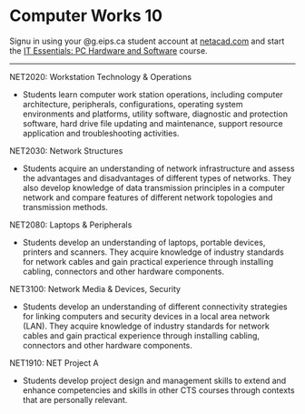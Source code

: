 # Computer Works 10

Signu in using your @g.eips.ca student account at [netacad.com](https://www.netacad.com/portal/course/2299979) and start the [IT Essentials: PC Hardware and Software](https://www.netacad.com/portal/course/2299979) course.

---

NET2020: Workstation Technology & Operations

* Students learn computer work station operations, including computer architecture, peripherals, configurations, operating system environments and platforms, utility software, diagnostic and protection software, hard drive file updating and maintenance, support resource application and troubleshooting activities.

NET2030: Network Structures

* Students acquire an understanding of network infrastructure and assess the advantages and disadvantages of different types of networks. They also develop knowledge of data transmission principles in a computer network and compare features of different network topologies and transmission methods.

NET2080: Laptops & Peripherals

* Students develop an understanding of laptops, portable devices, printers and scanners. They acquire knowledge of industry standards for network cables and gain practical experience through installing cabling, connectors and other hardware components.

NET3100: Network Media & Devices, Security

* Students develop an understanding of different connectivity strategies for linking computers and security devices in a local area network (LAN). They acquire knowledge of industry standards for network cables and gain practical experience through installing cabling, connectors and other hardware components.

NET1910: NET Project A

* Students develop project design and management skills to extend and enhance competencies and skills in other CTS courses through contexts that are personally relevant.
